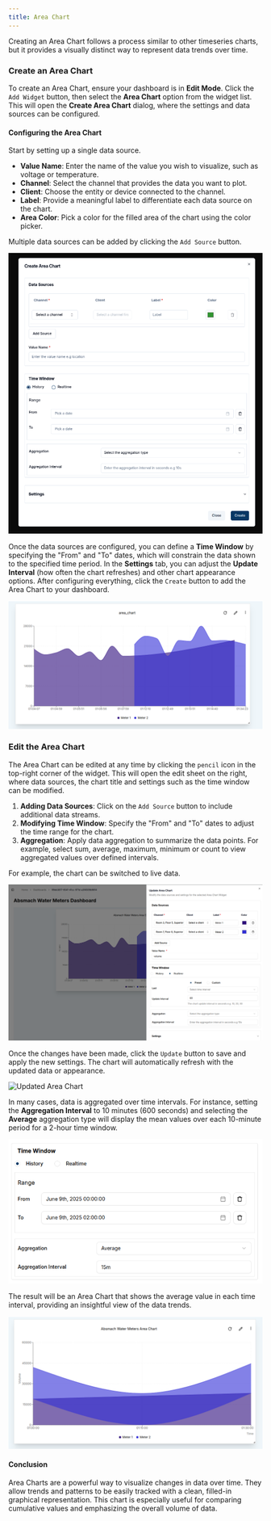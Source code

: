 ```yaml
---
title: Area Chart
---
```


Creating an Area Chart follows a process similar to other timeseries charts, but it provides a visually distinct way to represent data trends over time.

### Create an Area Chart

To create an Area Chart, ensure your dashboard is in **Edit Mode**.
Click the `Add Widget` button, then select the **Area Chart** option from the widget list.
This will open the **Create Area Chart** dialog, where the settings and data sources can be configured.

#### Configuring the Area Chart
Start by setting up a single data source.
- **Value Name**: Enter the name of the value you wish to visualize, such as voltage or temperature.
- **Channel**: Select the channel that provides the data you want to plot.
- **Client**: Choose the entity or device connected to the channel.
- **Label**: Provide a meaningful label to differentiate each data source on the chart.
- **Area Color**: Pick a color for the filled area of the chart using the color picker.

Multiple data sources can be added by clicking the `Add Source` button.

![Create Area Chart](../img/dashboards/create-areachart.png)

Once the data sources are configured, you can define a **Time Window** by specifying the "From" and "To" dates, which will constrain the data shown to the specified time period.
In the **Settings** tab, you can adjust the **Update Interval** (how often the chart refreshes) and other chart appearance options.
After configuring everything, click the `Create` button to add the Area Chart to your dashboard.

![Created Area Chart](../img/dashboards/new-areachart1.png)

### Edit the Area Chart

The Area Chart can be edited at any time by clicking the `pencil` icon in the top-right corner of the widget. This will open the edit sheet on the right, where data sources, the chart title and settings such as the time window can be modified.

1. **Adding Data Sources**: Click on the `Add Source` button to include additional data streams.
2. **Modifying Time Window**: Specify the "From" and "To" dates to adjust the time range for the chart.
3. **Aggregation**: Apply data aggregation to summarize the data points. For example, select sum, average, maximum, minimum or count to view aggregated values over defined intervals.

For example, the chart can be switched to live data.

![Edit Area Chart](../img/dashboards/edit-areachart.png)

Once the changes have been made, click the `Update` button to save and apply the new settings. The chart will automatically refresh with the updated data or appearance.

![Updated Area Chart](../img/dashboards/edited-areachart.png)

In many cases, data is aggregated over time intervals. For instance, setting the **Aggregation Interval** to 10 minutes (600 seconds) and selecting the **Average** aggregation type will display the mean values over each 10-minute period for a 2-hour time window.

![Set Aggregation](../img/dashboards/aggregation-areachart-setting.png)

The result will be an Area Chart that shows the average value in each time interval, providing an insightful view of the data trends.

![Average Aggregated Area Chart](../img/dashboards/avg-areachart.png)

#### **Conclusion**
Area Charts are a powerful way to visualize changes in data over time. They allow trends and patterns to be easily tracked with a clean, filled-in graphical representation.
This chart is especially useful for comparing cumulative values and emphasizing the overall volume of data.
